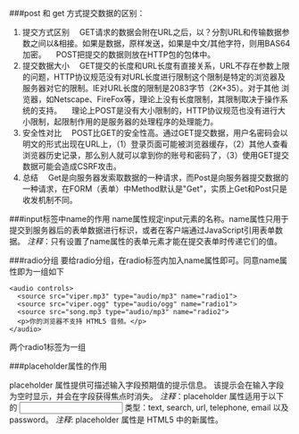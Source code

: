 ###post 和 get 方式提交数据的区别：
1. 提交方式区别
  GET请求的数据会附在URL之后，以？分割URL和传输数据参数之间以&相接。如果是数据，原样发送，如果是中文/其他字符，则用BAS64加密。
 POST把提交的数据则放在HTTP包的包体中。 
2. 提交数据大小
 GET提交的长度和URL长度有直接关系，URL不存在参数上限的问题，HTTP协议规范没有对URL长度进行限制这个限制是特定的浏览器及服务器对它的限制。IE对URL长度的限制是2083字节（2K+35）。对于其他 浏览器，如Netscape、FireFox等，理论上没有长度限制，其限制取决于操作系统的支持。
 理论上POST是没有大小限制的，HTTP协议规范也没有进行大小限制，起限制作用的是服务器的处理程序的处理能力。
3. 安全性对比
 POST比GET的安全性高。通过GET提交数据，用户名密码会以明文的形式出现在URL上，（1）登录页面可能被浏览器缓存，（2）其他人查看浏览器历史记录，那么别人就可以拿到你的账号和密码了，（3）使用GET提交数据可能会造成CSRF攻击。
4. 总结
 Get是向服务器发索取数据的一种请求，而Post是向服务器提交数据的一种请求，在FORM（表单）中Method默认是"Get"，实质上Get和Post只是收发机制不同。

###input标签中name的作用
  name属性规定input元素的名称。name属性只用于提交到服务器后的表单数据进行标识，或者在客户端通过JavaScript引用表单数据。
_注释_：只有设置了name属性的表单元素才能在提交表单时传递它们的值。

###radio分组
要给radio分组，在radio标签内加入name属性即可。同意name属性即为一组如下
```
<audio controls>
  <source src="viper.mp3" type="audio/mp3" name="radio1">
  <source src="viper.ogg" type="audio/ogg" name="radio1">
  <source src="song.mp3 type="audio/mp3" name="radio2">
  <p>你的浏览器不支持 HTML5 音频。</p>
</audio>
```
两个radio1标签为一组

###placeholder属性的作用

  placeholder 属性提供可描述输入字段预期值的提示信息。
  该提示会在输入字段为空时显示，并会在字段获得焦点时消失。
_注释_：placeholder 属性适用于以下的 <input> 类型：text, search, url, telephone, email 以及 password。
 _注释_: placeholder 属性是 HTML5 中的新属性。